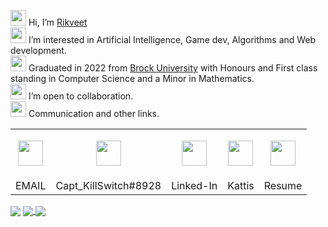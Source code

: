 <img src="https://user-images.githubusercontent.com/62815232/196769521-ef4fb24b-e8d9-4a27-ae4a-e0dc1bd1d2fe.png" width=25/> Hi, I’m <a href="https://www.google.com/search?q=rikveet">Rikveet</a>  
<img src="https://user-images.githubusercontent.com/62815232/196764085-3b4a74b8-fb97-453e-9915-715d53105bb0.png" width=25/> I’m interested in Artificial Intelligence, Game dev, Algorithms and Web development.  
<a href="https://youtube.com/clip/UgkxVoZYXwSF9ptSY4W_8jLttRR8ueTUXwj1"><img src="https://user-images.githubusercontent.com/62815232/196762888-af6f29c9-d3cb-4ca6-9cd4-bd2849f8a8d2.png" width=25/></a> Graduated in 2022 from [Brock University](https://brocku.ca/) with Honours and First class standing in Computer Science and a Minor in Mathematics.  
<img src="https://user-images.githubusercontent.com/62815232/196769387-77dc01d3-a4f8-4051-a2ae-a872232556a3.png" width=25/> I’m open to collaboration.  
<img src="https://user-images.githubusercontent.com/62815232/196763992-f6158f49-0dfa-4702-b4e7-fcaade8b73dc.png" width=25/> Communication and other links.  
<table>
    <tr>
        <td>
            <p align="center">
                <a href="mailto:rh18vo@gmail.com">
                    <img src='https://user-images.githubusercontent.com/62815232/196773704-0221e118-2cd9-432f-8af7-73505f130b11.png' width=40 />
                </a>
            </p>
        </td>
        <td>
            <p align="center">
                <a href="https://discord.com/">
                    <img src='https://user-images.githubusercontent.com/62815232/196781644-0d3a0b9d-68de-456f-b9f2-78afd0a34265.png' width=40  />
                </a>
            </p>
        </td>
        <td>
            <p align="center">
                <a href="https://www.linkedin.com/in/rikveet-hayer/">
                    <img src='https://user-images.githubusercontent.com/62815232/196785640-55640bbf-39b5-4453-9580-94d27300cc85.png' width=40  />
                </a>
            </p>
        </td>
        <td>
            <p align="center">
                <a href="https://open.kattis.com/users/rikveet">
                    <img src='https://user-images.githubusercontent.com/62815232/196786782-e2677dd2-ac0f-4e79-bf20-49fdb475f550.jpeg' width=40 />
                </a>
            </p>
        </td>
        <td>
            <p align="center">
                <a href="https://github.com/Rikveet/Rikveet/files/10297606/Resume.pdf">
                    <img src='https://user-images.githubusercontent.com/62815232/209411078-25b0a549-e08c-49e4-89f3-56c41f84ac01.png' width=40 />
                </a>
            </p>
        </td>
    </tr>
    <tr>
        <td>
            EMAIL
        </td>
        <td>
            Capt_KillSwitch#8928
        </td>
        <td>   
            Linked-In
        </td>
        <td>   
            Kattis
        </td>
        <td>
            Resume
        </td>
    </tr>
</table>  

<img align="center" src="https://github-readme-stats-fork-akd2.vercel.app/api?username=Rikveet&show_icons=true&theme=midnight-purple" />
<a href="https://rikveet.github.io/">
  <img align="center" src="https://github-readme-stats-fork-akd2.vercel.app/api/top-langs/?username=Rikveet&layout=compact&langs_count=20&theme=midnight-purple&exclude_repo=github-readme-stats&hide=cmake,ShaderLab,HLSL,Mathematica" />
</a>

<img align='center' src='https://komarev.com/ghpvc/?username=Rikveet&style=flat-square&color=blueviolet'/>


<!---![My GitHub stats](https://github-readme-stats.vercel.app/api?username=Rikveet&show_icons=true&theme=midnight-purple)
[![Top Langs](https://github-readme-stats.vercel.app/api/top-langs/?username=Rikveet&layout=compact&theme=midnight-purple&exclude_repo=github-readme-stats,Asteroids-Unity,Unity-workshop-brick-breaker&hide=cmake)](https://rikveet.github.io/)
Rikveet/Rikveet is a ✨ special ✨ repository because its `README.md` (this file) appears on your GitHub profile.
You can click the Preview link to take a look at your changes.![thinking](https://user-images.githubusercontent.com/62815232/196764070-0c8d5386-e0c7-4504-bde5-b50c52688aed.png)

--->

